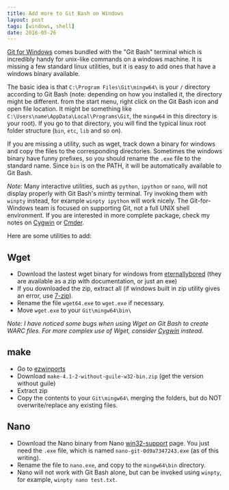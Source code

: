 ```yaml
---
title: Add more to Git Bash on Windows
layout: post
tags: [windows, shell]
date: 2016-05-26
---
```


[Git for Windows](https://git-for-windows.github.io/) comes bundled with the "Git Bash" terminal which is incredibly handy for unix-like commands on a windows machine.
It is missing a few standard linux utilities, but it is easy to add ones that have a windows binary available.

The basic idea is that `C:\Program Files\Git\mingw64\` is your `/` directory according to Git Bash (note: depending on how you installed it, the directory might be different. from the start menu, right click on the Git Bash icon and open file location. It might be something like `C:\Users\name\AppData\Local\Programs\Git`, the `mingw64` in this directory is your root).
If you go to that directory, you will find the typical linux root folder structure (`bin`, `etc`, `lib` and so on). 

If you are missing a utility, such as wget, track down a binary for windows and copy the files to the corresponding directories. 
Sometimes the windows binary have funny prefixes, so you should rename the `.exe` file to the standard name.
Since `bin` is on the PATH, it will be automatically available to Git Bash.

*Note:* Many interactive utilities, such as `python`, `ipython` or `nano`, will not display properly with Git Bash's mintty terminal. 
Try invoking them with `winpty` instead, for example `winpty ipython` will work nicely.
The Git-for-Windows team is focused on supporting Git, not a full UNIX shell environment.
If you are interested in more complete package, check my notes on [Cygwin](https://evanwill.github.io/_drafts/notes/cygwin.html) or [Cmder](https://evanwill.github.io/_drafts/notes/cmdr.html).

Here are some utilities to add:

## Wget 

- Download the lastest wget binary for windows from [eternallybored](https://eternallybored.org/misc/wget/) (they are available as a zip with documentation, or just an exe)
- If you downloaded the zip, extract all (if windows built in zip utility gives an error, use [7-zip](http://www.7-zip.org/)).
- Rename the file `wget64.exe` to `wget.exe` if necessary. 
- Move `wget.exe` to your `Git\mingw64\bin\`

*Note: I have noticed some bugs when using Wget on Git Bash to create WARC files. For more complex use of Wget, consider [Cygwin](https://evanwill.github.io/_drafts/notes/cygwin.html) instead.*

## make

- Go to [ezwinports](https://sourceforge.net/projects/ezwinports/files/)
- Download `make-4.1-2-without-guile-w32-bin.zip` (get the version without guile)
- Extract zip
- Copy the contents to your `Git\mingw64\` merging the folders, but do NOT overwrite/replace any existing files. 

## Nano

- Download the Nano binary from Nano [win32-support](https://www.nano-editor.org/dist/win32-support/) page. You just need the `.exe` file, which is named `nano-git-0d9a7347243.exe` (as of this writing).
- Rename the file to `nano.exe`, and copy to the `mingw64\bin` directory.
- Nano will not work with Git Bash alone, but can be invoked using `winpty`, for example, `winpty nano test.txt`.
